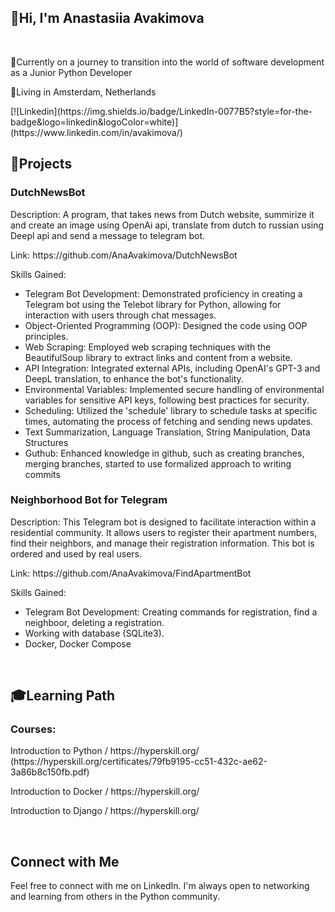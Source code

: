 <h2>💫Hi, I'm Anastasiia Avakimova</h2> 

<br />

<p>🐍Currently on a journey to transition into the world of software development as a Junior Python Developer</p>
<p>🌷Living in Amsterdam, Netherlands</p>
[![Linkedin](https://img.shields.io/badge/LinkedIn-0077B5?style=for-the-badge&logo=linkedin&logoColor=white)](https://www.linkedin.com/in/avakimova/)

<br />

<h2>🚀Projects</h2>
<h3>DutchNewsBot</h3>
<p>Description: A program, that takes news from Dutch website, summirize it and create an image using OpenAi api, translate from dutch to russian using Deepl api and send a message to telegram bot.</p>
<p>Link: https://github.com/AnaAvakimova/DutchNewsBot </p>
<p>Skills Gained:  

  
* Telegram Bot Development: Demonstrated proficiency in creating a Telegram bot using the Telebot library for Python, allowing for interaction with users through chat messages.
* Object-Oriented Programming (OOP): Designed the code using OOP principles.
* Web Scraping: Employed web scraping techniques with the BeautifulSoup library to extract links and content from a website.
* API Integration: Integrated external APIs, including OpenAI's GPT-3 and DeepL translation, to enhance the bot's functionality.
* Environmental Variables: Implemented secure handling of environmental variables for sensitive API keys, following best practices for security.
* Scheduling: Utilized the 'schedule' library to schedule tasks at specific times, automating the process of fetching and sending news updates.
* Text Summarization, Language Translation, String Manipulation, Data Structures
* Guthub: Enhanced knowledge in github, such as creating branches, merging branches, started to use formalized approach to writing commits<p>

<h3>Neighborhood Bot for Telegram</h3>
<p>Description: This Telegram bot is designed to facilitate interaction within a residential community. It allows users to register their apartment numbers, find their neighbors, and manage their registration information. This bot is ordered and used by real users.</p>
<p>Link: https://github.com/AnaAvakimova/FindApartmentBot </p>
<p>Skills Gained:  
  
* Telegram Bot Development: Creating commands for registration, find a neighboor, deleting a registration.
* Working with database (SQLite3).
* Docker, Docker Compose<p>

<br />

<h2>🎓Learning Path</h2>
<h3>Courses:</h3>
<p>Introduction to Python / https://hyperskill.org/ (https://hyperskill.org/certificates/79fb9195-cc51-432c-ae62-3a86b8c150fb.pdf)</p>
<p>Introduction to Docker / https://hyperskill.org/</p>
<p>Introduction to Django / https://hyperskill.org/</p>

<br />

<h2>Connect with Me</h2>
<p>Feel free to connect with me on LinkedIn. I'm always open to networking and learning from others in the Python community.</p>


